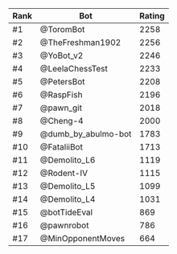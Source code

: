Rank|Bot|Rating
---|---|---
#1|@ToromBot|2258
#2|@TheFreshman1902|2256
#3|@YoBot_v2|2246
#4|@LeelaChessTest|2233
#5|@PetersBot|2208
#6|@RaspFish|2196
#7|@pawn_git|2018
#8|@Cheng-4|2000
#9|@dumb_by_abulmo-bot|1783
#10|@FataliiBot|1713
#11|@Demolito_L6|1119
#12|@Rodent-IV|1115
#13|@Demolito_L5|1099
#14|@Demolito_L4|1031
#15|@botTideEval|869
#16|@pawnrobot|786
#17|@MinOpponentMoves|664
